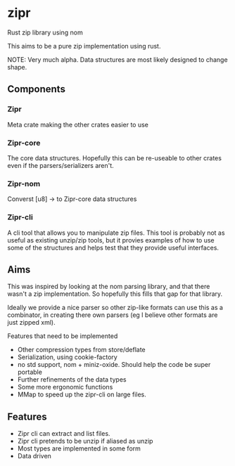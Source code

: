 # zipr
Rust zip library using nom

This aims to be a pure zip implementation using rust.

NOTE: Very much alpha. Data structures are most likely designed to change shape.

## Components

### Zipr

Meta crate making the other crates easier to use

### Zipr-core 

The core data structures. Hopefully this can be re-useable to other crates even if the parsers/serializers aren't.

### Zipr-nom

Converst [u8] -> to Zipr-core data structures

### Zipr-cli

A cli tool that allows you to manipulate zip files.
This tool is probably not as useful as existing unzip/zip tools, but it provies examples of how to use some
of the structures and helps test that they provide useful interfaces.

## Aims

This was inspired by looking at the nom parsing library, and that there wasn't a zip implementation.
So hopefully this fills that gap for that library.

Ideally we provide a nice parser so other zip-like formats can use this as a combinator, in creating there own parsers (eg I believe other formats are just zipped xml).

Features that need to be implemented
- Other compression types from store/deflate
- Serialization, using cookie-factory
- no std support, nom + miniz-oxide. Should help the code be super portable
- Further refinements of the data types
- Some more ergonomic functions
- MMap to speed up the zipr-cli on large files.

## Features

- Zipr cli can extract and list files. 
- Zipr cli pretends to be unzip if aliased as unzip
- Most types are implemented in some form
- Data driven
